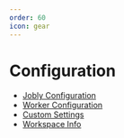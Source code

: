 ```yaml
---
order: 60
icon: gear
---
```


# Configuration

- [Jobly Configuration](jobly-config.md)
- [Worker Configuration](worker-config.md)
- [Custom Settings](custom-settings.md)
- [Workspace Info](workspace-info.md)
